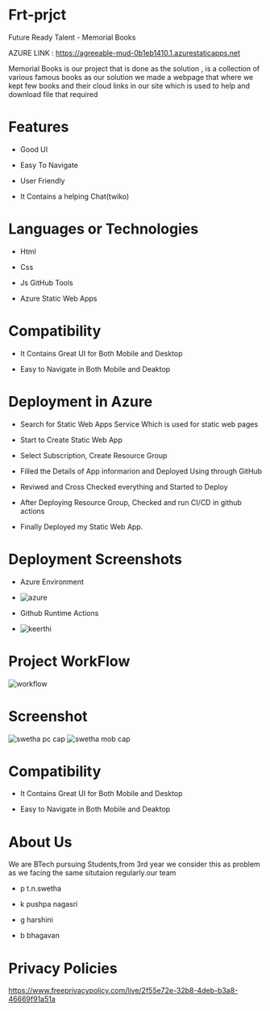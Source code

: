 # Frt-prjct
Future Ready Talent - Memorial Books



AZURE LINK : https://agreeable-mud-0b1eb1410.1.azurestaticapps.net



Memorial Books is our project that is done as the solution , is a collection of various famous books 
as our solution we made a webpage that where we kept few books and their cloud links in our site which is used to help and download file that required


# Features
-  Good UI

-  Easy To Navigate

-  User Friendly

-  It Contains a helping Chat(twiko)



# Languages or Technologies

-  Html

-  Css

-  Js
  GitHub Tools

-  Azure Static Web Apps

# Compatibility
 -  It Contains Great UI for Both Mobile and Desktop
 
 -  Easy to Navigate in Both Mobile and Deaktop

# Deployment in Azure

-  Search for Static Web Apps Service Which is used for static web pages

-  Start to Create Static Web App

-  Select Subscription, Create Resource Group 

-  Filled the Details of App informarion and Deployed Using through GitHub

-  Reviwed and Cross Checked everything and Started to Deploy 

-  After Deploying Resource Group, Checked and run CI/CD in github actions 

-  Finally Deployed my Static Web App.

# Deployment  Screenshots

- Azure Environment
- ![azure](https://user-images.githubusercontent.com/85716910/198466082-e678fd3f-20d2-44c6-b86c-c516d4ba3682.PNG)


- Github Runtime Actions
- ![keerthi](https://user-images.githubusercontent.com/85716910/198419187-b0398e18-3559-43b6-b656-ea37a3862f5c.PNG)

# Project WorkFlow

![workflow](https://user-images.githubusercontent.com/85716910/198467281-4b2e349b-3426-4c79-966a-05557f91100a.PNG)

 



 
# Screenshot

![swetha pc cap](https://user-images.githubusercontent.com/94050914/199311273-2ca0bc9f-55c6-4a8f-9a58-a178001d9b56.jpg)
![swetha mob cap](https://user-images.githubusercontent.com/94050914/199311311-fdfd10f2-e7ff-4b1a-89e7-d7b93b5a59d4.jpg)

# Compatibility
 -  It Contains Great UI for Both Mobile and Desktop
 
 -  Easy to Navigate in Both Mobile and Deaktop
 
# About Us
We are BTech pursuing Students,from 3rd year we consider this as problem as we facing the same situtaion regularly.our team

-  p t.n.swetha

-  k pushpa nagasri

-  g harshini

-  b bhagavan


# Privacy Policies 

https://www.freeprivacypolicy.com/live/2f55e72e-32b8-4deb-b3a8-46669f91a51a
